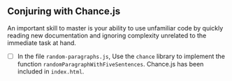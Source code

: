 ## Conjuring with Chance.js

An important skill to master is your ability to use unfamiliar code by quickly reading new documentation and ignoring complexity unrelated to the immediate task at hand.

- [ ] In the file `random-paragraphs.js`, Use the `chance` library to implement the function `randomParagraphWithFiveSentences`. Chance.js has been included in `index.html`.
